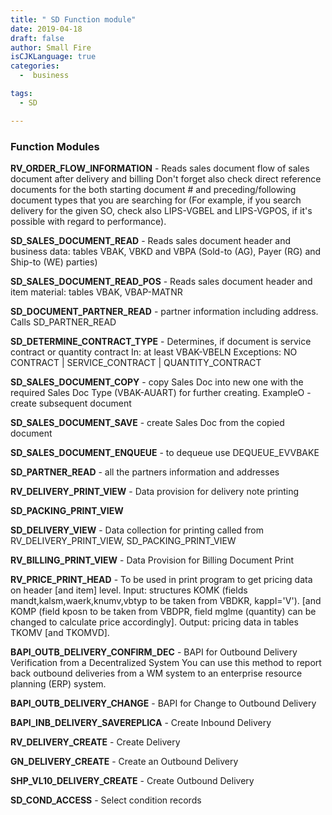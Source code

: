 ```yaml
---
title: " SD Function module"
date: 2019-04-18
draft: false
author: Small Fire
isCJKLanguage: true
categories: 
  -  business

tags: 
  - SD

---
```


### Function Modules

**RV_ORDER_FLOW_INFORMATION** - Reads sales document flow of sales document after delivery and billing 
Don't forget also check direct reference documents for the both starting document # and preceding/following document types that you are searching for (For example, if you search delivery for the given SO, check also LIPS-VGBEL and LIPS-VGPOS, if it's possible with regard to performance). 

 **SD_SALES_DOCUMENT_READ** - Reads sales document header and business data: tables VBAK, VBKD and VBPA (Sold-to (AG), Payer (RG) and Ship-to (WE) parties) 

**SD_SALES_DOCUMENT_READ_POS** - Reads sales document header and item material: tables VBAK, VBAP-MATNR 

**SD_DOCUMENT_PARTNER_READ** - partner information including address. Calls SD_PARTNER_READ 

**SD_DETERMINE_CONTRACT_TYPE** - Determines, if document is service contract or quantity contract 
In: at least VBAK-VBELN 
Exceptions: NO CONTRACT | SERVICE_CONTRACT | QUANTITY_CONTRACT 

**SD_SALES_DOCUMENT_COPY** - copy Sales Doc into new one with the required Sales Doc Type (VBAK-AUART) for further creating. ExampleO - create subsequent document 

**SD_SALES_DOCUMENT_SAVE** - create Sales Doc from the copied document   

**SD_SALES_DOCUMENT_ENQUEUE** - to dequeue use DEQUEUE_EVVBAKE 

**SD_PARTNER_READ** - all the partners information and addresses 

**RV_DELIVERY_PRINT_VIEW** - Data provision for delivery note printing 

**SD_PACKING_PRINT_VIEW** 

**SD_DELIVERY_VIEW** - Data collection for printing 
called from RV_DELIVERY_PRINT_VIEW, SD_PACKING_PRINT_VIEW 

**RV_BILLING_PRINT_VIEW** - Data Provision for Billing Document Print 

**RV_PRICE_PRINT_HEAD** - To be used in print program to get pricing data on header [and item] level. 
Input: structures KOMK (fields mandt,kalsm,waerk,knumv,vbtyp to be taken from VBDKR, kappl='V'). 
[and KOMP (field kposn to be taken from VBDPR, field mglme (quantity) can be changed to calculate price accordingly]. 
Output: pricing data in tables TKOMV [and TKOMVD]. 

**BAPI_OUTB_DELIVERY_CONFIRM_DEC** - BAPI for Outbound Delivery Verification from a Decentralized System 
You can use this method to report back outbound deliveries from a WM system to an enterprise resource planning (ERP) system. 

**BAPI_OUTB_DELIVERY_CHANGE** - BAPI for Change to Outbound Delivery 

**BAPI_INB_DELIVERY_SAVEREPLICA** - Create Inbound Delivery 

**RV_DELIVERY_CREATE** - Create Delivery 

**GN_DELIVERY_CREATE** - Create an Outbound Delivery   

**SHP_VL10_DELIVERY_CREATE** - Create Outbound Delivery

**SD_COND_ACCESS** - Select condition records